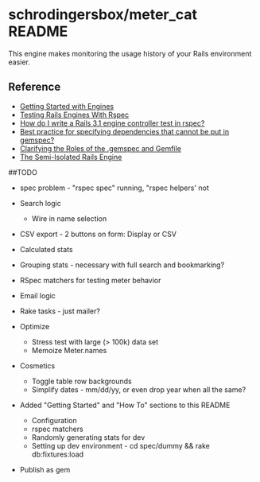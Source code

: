 # schrodingersbox/meter_cat README

This engine makes monitoring the usage history of your Rails environment easier.

## Reference

 * [Getting Started with Engines](http://edgeguides.rubyonrails.org/engines.html)
 * [Testing Rails Engines With Rspec](http://whilefalse.net/2012/01/25/testing-rails-engines-rspec/)
 * [How do I write a Rails 3.1 engine controller test in rspec?](http://stackoverflow.com/questions/5200654/how-do-i-write-a-rails-3-1-engine-controller-test-in-rspec)
 * [Best practice for specifying dependencies that cannot be put in gemspec?](https://groups.google.com/forum/?fromgroups=#!topic/ruby-bundler/U7FMRAl3nJE)
 * [Clarifying the Roles of the .gemspec and Gemfile](http://yehudakatz.com/2010/12/16/clarifying-the-roles-of-the-gemspec-and-gemfile/)
 * [The Semi-Isolated Rails Engine](http://bibwild.wordpress.com/2012/05/10/the-semi-isolated-rails-engine/)

##TODO

 * spec problem - "rspec spec" running, "rspec helpers' not

 * Search logic
    * Wire in name selection

 * CSV export - 2 buttons on form: Display or CSV

 * Calculated stats
 * Grouping stats - necessary with full search and bookmarking?

 * RSpec matchers for testing meter behavior

 * Email logic

 * Rake tasks - just mailer?

 * Optimize
   * Stress test with large (> 100k) data set
   * Memoize Meter.names

 * Cosmetics
    * Toggle table row backgrounds
    * Simplify dates - mm/dd/yy, or even drop year when all the same?

 * Added "Getting Started" and "How To" sections to this README
   * Configuration
   * rspec matchers
   * Randomly generating stats for dev
   * Setting up dev environment - cd spec/dummy && rake db:fixtures:load

 * Publish as gem